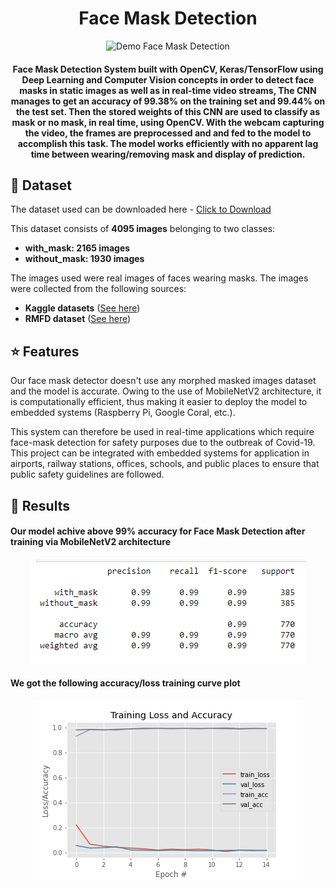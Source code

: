   
<h1 align="center">Face Mask Detection</h1>



<div align= "center">
  
  ![Demo Face Mask Detection](https://github.com/Abdelrhman2022/Face-Mask-Detection/blob/main/Demo%20video%20of%20the%20(Face-Mask-Detection)%20Real-Time.gif)
  
  <h4>Face Mask Detection System built with OpenCV, Keras/TensorFlow using Deep Learning and Computer Vision concepts in order to detect face masks in static images as well as in real-time video streams, The CNN manages to get an accuracy of 99.38% on the training set and 99.44% on the test set. Then the stored weights of this CNN are used to classify as mask or no mask, in real time, using OpenCV. With the webcam capturing the video, the frames are preprocessed and and fed to the model to accomplish this task. The model works efficiently with no apparent lag time between wearing/removing mask and display of prediction.</h4>
  

</div>




## :file_folder: Dataset
The dataset used can be downloaded here - [Click to Download](https://github.com/chandrikadeb7/Face-Mask-Detection/tree/master/dataset)

This dataset consists of __4095 images__ belonging to two classes:
*	__with_mask: 2165 images__
*	__without_mask: 1930 images__

The images used were real images of faces wearing masks. The images were collected from the following sources:

* __Kaggle datasets__ ([See here](https://www.kaggle.com/datasets/vijaykumar1799/face-mask-detection)) 
* __RMFD dataset__ ([See here](https://github.com/X-zhangyang/Real-World-Masked-Face-Dataset))


## :star: Features
Our face mask detector doesn't use any morphed masked images dataset and the model is accurate. Owing to the use of MobileNetV2 architecture, it is computationally efficient, thus making it easier to deploy the model to embedded systems (Raspberry Pi, Google Coral, etc.).

This system can therefore be used in real-time applications which require face-mask detection for safety purposes due to the outbreak of Covid-19. This project can be integrated with embedded systems for application in airports, railway stations, offices, schools, and public places to ensure that public safety guidelines are followed.

## :key: Results

#### Our model achive above 99% accuracy for Face Mask Detection after training via MobileNetV2 architecture


####          
<p align="center">
  <img src="https://github.com/Abdelrhman2022/Face-Mask-Detection/blob/main/summary.PNG" alt="summary" />
</p>


#### We got the following accuracy/loss training curve plot
<p align="center">
  <img src="https://github.com/Abdelrhman2022/Face-Mask-Detection/blob/main/plot.png" alt="summary" />
</p>
